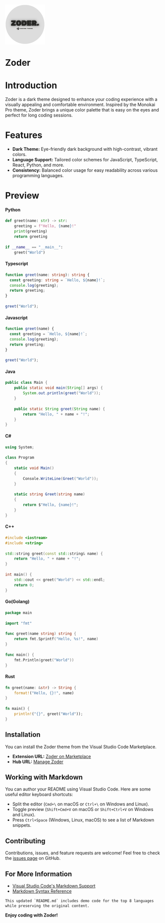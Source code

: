 ![Zoder Logo](./asset/images/Logo.png)

# Zoder

# Introduction

Zoder is a dark theme designed to enhance your coding experience with a visually appealing and comfortable environment. Inspired by the Monokai Pro theme, Zoder brings a unique color palette that is easy on the eyes and perfect for long coding sessions.

# Features

- **Dark Theme:** Eye-friendly dark background with high-contrast, vibrant colors.
- **Language Support:** Tailored color schemes for JavaScript, TypeScript, React, Python, and more.
- **Consistency:** Balanced color usage for easy readability across various programming languages.

# Preview

#### Python

```python
def greet(name: str) -> str:
    greeting = f"Hello, {name}!"
    print(greeting)
    return greeting

if __name__ == "__main__":
    greet("World")
```

#### Typescript

```typescript
function greet(name: string): string {
  const greeting: string = `Hello, ${name}!`;
  console.log(greeting);
  return greeting;
}

greet("World");
```

#### Javascript

```javascript
function greet(name) {
  const greeting = `Hello, ${name}!`;
  console.log(greeting);
  return greeting;
}

greet("World");
```

#### Java

```java
public class Main {
    public static void main(String[] args) {
        System.out.println(greet("World"));
    }

    public static String greet(String name) {
        return "Hello, " + name + "!";
    }
}

```

#### C#

```C#
using System;

class Program
{
    static void Main()
    {
        Console.WriteLine(Greet("World"));
    }

    static string Greet(string name)
    {
        return $"Hello, {name}!";
    }
}
```

#### C++

```c++
#include <iostream>
#include <string>

std::string greet(const std::string& name) {
    return "Hello, " + name + "!";
}

int main() {
    std::cout << greet("World") << std::endl;
    return 0;
}

```

#### Go(Golang)

```go
package main

import "fmt"

func greet(name string) string {
    return fmt.Sprintf("Hello, %s!", name)
}

func main() {
    fmt.Println(greet("World"))
}
```

#### Rust

```rust
fn greet(name: &str) -> String {
    format!("Hello, {}!", name)
}

fn main() {
    println!("{}", greet("World"));
}
```

## Installation

You can install the Zoder theme from the Visual Studio Code Marketplace.

- **Extension URL:** [Zoder on Marketplace](https://marketplace.visualstudio.com/items?itemName=ZahoorOnly.zoder)
- **Hub URL:** [Manage Zoder](https://marketplace.visualstudio.com/manage/publishers/ZahoorOnly/extensions/zoder/hub)

## Working with Markdown

You can author your README using Visual Studio Code. Here are some useful editor keyboard shortcuts:

- Split the editor (`Cmd+\` on macOS or `Ctrl+\` on Windows and Linux).
- Toggle preview (`Shift+Cmd+V` on macOS or `Shift+Ctrl+V` on Windows and Linux).
- Press `Ctrl+Space` (Windows, Linux, macOS) to see a list of Markdown snippets.

## Contributing

Contributions, issues, and feature requests are welcome! Feel free to check the [issues page](https://github.com/ZahoorOnly/Zoder-vscode-theme/issues) on GitHub.

## For More Information

- [Visual Studio Code's Markdown Support](http://code.visualstudio.com/docs/languages/markdown)
- [Markdown Syntax Reference](https://help.github.com/articles/markdown-basics/)

```
This updated `README.md` includes demo code for the top 8 languages while preserving the original content.
```

**Enjoy coding with Zoder!**
